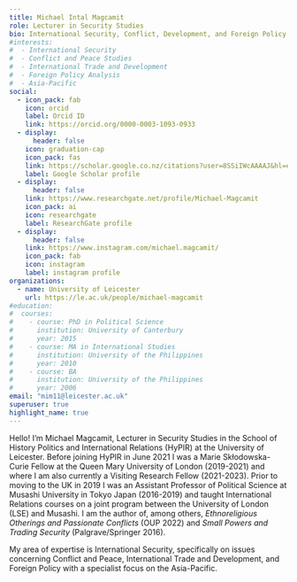 ```yaml
---
title: Michael Intal Magcamit
role: Lecturer in Security Studies
bio: International Security, Conflict, Development, and Foreign Policy Studies with a specialist focus on East and Southeast Asia.
#interests:
#  - International Security
#  - Conflict and Peace Studies
#  - International Trade and Development
#  - Foreign Policy Analysis
#  - Asia-Pacific
social:
  - icon_pack: fab
    icon: orcid
    label: Orcid ID
    link: https://orcid.org/0000-0003-1093-0933
  - display:
      header: false
    icon: graduation-cap
    icon_pack: fas
    link: https://scholar.google.co.nz/citations?user=8SSiIWcAAAAJ&hl=en
    label: Google Scholar profile
  - display:
      header: false
    link: https://www.researchgate.net/profile/Michael-Magcamit
    icon_pack: ai
    icon: researchgate
    label: ResearchGate profile
  - display:
      header: false
    link: https://www.instagram.com/michael.magcamit/
    icon_pack: fab
    icon: instagram
    label: instagram profile
organizations:
  - name: University of Leicester
    url: https://le.ac.uk/people/michael-magcamit
#education:
#  courses:
#    - course: PhD in Political Science
#      institution: University of Canterbury
#      year: 2015
#    - course: MA in International Studies
#      institution: University of the Philippines
#      year: 2010
#    - course: BA
#      institution: University of the Philippines
#      year: 2006
email: "mim11@leicester.ac.uk"
superuser: true
highlight_name: true
---
```

Hello! I’m Michael Magcamit, Lecturer in Security Studies in the School of History Politics and International Relations (HyPIR) at the University of Leicester. Before joining HyPIR in June 2021 I was a Marie Skłodowska-Curie Fellow at the Queen Mary University of London (2019-2021) and where I am also currently a Visiting Research Fellow (2021-2023). Prior to moving to the UK in 2019 I was an Assistant Professor of Political Science at Musashi University in Tokyo Japan (2016-2019) and taught International Relations courses on a joint program between the University of London (LSE) and Musashi. I am the author of, among others, _Ethnoreligious Otherings and Passionate Conflicts_ (OUP 2022) and _Small Powers and Trading Security_ (Palgrave/Springer 2016).

My area of expertise is International Security, specifically on issues concerning Conflict and Peace, International Trade and Development, and Foreign Policy with a specialist focus on the Asia-Pacific.
